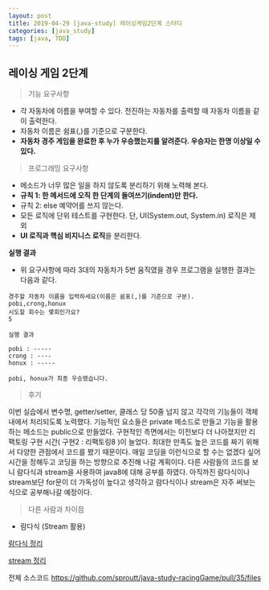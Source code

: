 ```yaml
---
layout: post
title: 2019-04-29 [java-study] 레이싱게임2단계 스터디
categories: [java_study]
tags: [java, TDD]
---
```


## 레이싱 게임 2단계


> 기능 요구사항

- 각 자동차에 이름을 부여할 수 있다. 전진하는 자동차를 출력할 때 자동차 이름을 같이 출력한다.
- 자동차 이름은 쉼표(,)를 기준으로 구분한다.
- **자동차 경주 게임을 완료한 후 누가 우승했는지를 알려준다. 우승자는 한명 이상일 수 있다.**

> 프로그래밍 요구사항

- 메소드가 너무 많은 일을 하지 않도록 분리하기 위해 노력해 본다.
- **규칙 1: 한 메서드에 오직 한 단계의 들여쓰기(indent)만 한다.**
- 규칙 2: else 예약어를 쓰지 않는다.
- 모든 로직에 단위 테스트를 구현한다. 단, UI(System.out, System.in) 로직은 제외
- **UI 로직과 핵심 비지니스 로직**을 분리한다.



**실행 결과**

- 위 요구사항에 따라 3대의 자동차가 5번 움직였을 경우 프로그램을 실행한 결과는 다음과 같다.

```
경주할 자동차 이름을 입력하세요(이름은 쉼표(,)를 기준으로 구분).
pobi,crong,honux
시도할 회수는 몇회인가요?
5

실행 결과

pobi : -----
crong : ----
honux : -----

pobi, honux가 최종 우승했습니다.
```



> 후기

이번 실습에서 변수명, getter/setter, 클래스 당 50줄 넘지 않고 각각의 기능들이 객체 내에서 처리되도록 노력했다. 기능적인 요소들은 private 메소드로 만들고 기능을 활용하는 메소드는 public으로 만들었다. 구현적인 측면에서는 이전보다 더 나아졌지만 리팩토링 구현 시간( 구현2 : 리팩토링8 )이 늘었다. 최대한 만족도 높은 코드를 짜기 위해서 다양한 관점에서 코드를 봤기 때문이다. 매일 코딩을 이런식으로 할 수는 없겠다 싶어 시간을 정해두고 코딩을 하는 방향으로 추진해 나갈 계획이다. 다른 사람들의 코드를 보니 람다식과 stream을 사용하여 java8에 대해 공부를 하였다. 아직까진 람다식이나 stream보단 for문이 더 가독성이 높다고 생각하고 람다식이나 stream은 자주 써보는 식으로 공부해나갈 예정이다.



> 다른 사람과 차이점

- 람다식 (Stream 활용)
  

[람다식 정리](https://jbj616.github.io/java_study/%EC%9E%90%EB%B0%94-%EB%9E%8C%EB%8B%A4%EC%8B%9D/)

[stream 정리](https://jbj616.github.io/java_study/Stream-api/)



  

전체 소스코드
<https://github.com/sproutt/java-study-racingGame/pull/35/files>
